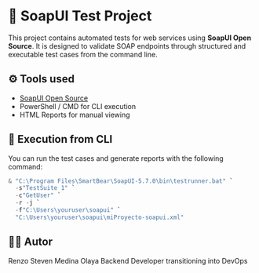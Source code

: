 
# 🧪 SoapUI Test Project

This project contains automated tests for web services using **SoapUI Open Source**. It is designed to validate SOAP endpoints through structured and executable test cases from the command line.
## ⚙️ Tools used

- [SoapUI Open Source](https://www.soapui.org/)
- PowerShell / CMD for CLI execution
- HTML Reports for manual viewing

## 🚀 Execution from CLI

You can run the test cases and generate reports with the following command:

``` powershell
& "C:\Program Files\SmartBear\SoapUI-5.7.0\bin\testrunner.bat" `
  -s"TestSuite 1" `
  -c"GetUser" `
  -r -j `
  -f"C:\Users\youruser\soapui" `
  "C:\Users\youruser\soapui\miProyecto-soapui.xml"
```
## 👨‍💻 Autor

Renzo Steven Medina Olaya
Backend Developer transitioning into DevOps

